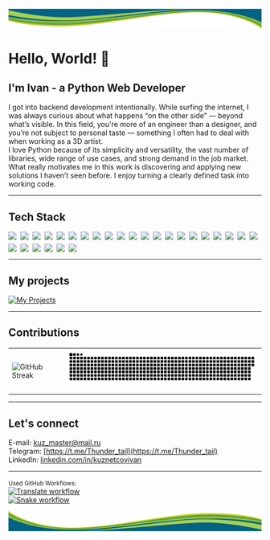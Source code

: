 ![header](images/Top.png)

# Hello, World! 👋

## I'm Ivan - a Python Web Developer

I got into backend development intentionally. While surfing the internet, I was always curious about what happens “on the other side” — beyond what’s visible. In this field, you're more of an engineer than a designer, and you’re not subject to personal taste — something I often had to deal with when working as a 3D artist.<br>I love Python because of its simplicity and versatility, the vast number of libraries, wide range of use cases, and strong demand in the job market.<br> What really motivates me in this work is discovering and applying new solutions I haven’t seen before. I enjoy turning a clearly defined task into working code.

---

## Tech Stack
<div style="display: flex; flex-wrap: wrap; gap: 8px; margin: 0;">
  <img src="https://img.shields.io/badge/Python-3776AB?style=flat&logo=python&logoColor=white">
  <img src="https://img.shields.io/badge/Django-092E20?style=flat&logo=django&logoColor=white">
  <img src="https://img.shields.io/badge/Django_REST_Framework-092E20?style=flat&logo=django&logoColor=white">
  <img src="https://img.shields.io/badge/REST_API-009688?style=flat&logo=fastapi&logoColor=white">
  <img src="https://img.shields.io/badge/Flask-000000?style=flat&logo=flask&logoColor=white">
  <img src="https://img.shields.io/badge/FastAPI-009688?style=flat&logo=fastapi&logoColor=white">
  <img src="https://img.shields.io/badge/SQL-4479A1?style=flat&logo=sql&logoColor=white">
  <img src="https://img.shields.io/badge/PostgreSQL-4169E1?style=flat&logo=postgresql&logoColor=white">
  <img src="https://img.shields.io/badge/SQLite-003B57?style=flat&logo=sqlite&logoColor=white">
  <img src="https://img.shields.io/badge/SQLAlchemy-D71F00?style=flat&logo=sqlalchemy&logoColor=white">
  <img src="https://img.shields.io/badge/Requests-2CA5E0?style=flat&logo=python&logoColor=white">
  <img src="https://img.shields.io/badge/BeautifulSoup-43B02A?style=flat&logo=python&logoColor=white">
  <img src="https://img.shields.io/badge/Scrapy-60A839?style=flat&logo=scrapy&logoColor=white">
  <img src="https://img.shields.io/badge/Docker-2496ED?style=flat&logo=docker&logoColor=white">
  <img src="https://img.shields.io/badge/Docker_Compose-2496ED?style=flat&logo=docker&logoColor=white">
  <img src="https://img.shields.io/badge/Nginx-009639?style=flat&logo=nginx&logoColor=white">
  <img src="https://img.shields.io/badge/Pytest-0A9EDC?style=flat&logo=pytest&logoColor=white">
  <img src="https://img.shields.io/badge/Postman-FF6C37?style=flat&logo=postman&logoColor=white">
  <img src="https://img.shields.io/badge/Git-F05032?style=flat&logo=git&logoColor=white">
  <img src="https://img.shields.io/badge/GitHub-181717?style=flat&logo=github&logoColor=white">
  <img src="https://img.shields.io/badge/Notion-000000?style=flat&logo=notion&logoColor=white">
  <img src="https://img.shields.io/badge/Kanban-0079BF?style=flat&logo=trello&logoColor=white">
  <img src="https://img.shields.io/badge/Scrum-6DB33F?style=flat&logo=scrumalliance&logoColor=white">
  <img src="https://img.shields.io/badge/Yandex_Tracker-FFCC00?style=flat&logo=yandex&logoColor=black">
  <img src="https://img.shields.io/badge/Yonote-6001D2?style=flat&logo=yandex&logoColor=white">
  <img src="https://img.shields.io/badge/VS_Code-007ACC?style=flat&logo=visualstudiocode&logoColor=white">
  <img src="https://img.shields.io/badge/DBeaver-4D4D4D?style=flat&logo=dbeaver&logoColor=white">
</div>

---

## My projects
<div style="margin: 0;">
  <a href="https://kuznetcovivan.github.io/" target="_blank">
    <img src="https://img.shields.io/badge/Check_it_out-FF0000?style=flat&logo=github&logoColor=white" alt="My Projects" style="width: 160px;">
  </a>
</div>

---

## Сontributions

<table>
  <tr>
    <td align="left">
      <picture>
        <source media="(prefers-color-scheme: dark)" srcset="https://github-readme-streak-stats.herokuapp.com/?user=KuznetcovIvan&theme=dark" />
        <source media="(prefers-color-scheme: light)" srcset="https://github-readme-streak-stats.herokuapp.com/?user=KuznetcovIvan" />
        <img alt="GitHub Streak" src="https://github-readme-streak-stats.herokuapp.com/?user=KuznetcovIvan" width="300" />
      </picture>
    </td>
    <td align="right">
      <picture>
        <source media="(prefers-color-scheme: dark)" srcset="https://raw.githubusercontent.com/KuznetcovIvan/KuznetcovIvan/output/github-snake-dark.svg" />
        <source media="(prefers-color-scheme: light)" srcset="https://raw.githubusercontent.com/KuznetcovIvan/KuznetcovIvan/output/github-snake.svg" />
        <img alt="GitHub Snake" src="https://raw.githubusercontent.com/KuznetcovIvan/KuznetcovIvan/output/github-snake.svg" width="500" />
      </picture>
    </td>
  </tr>
</table>

---

## Let's connect

E-mail: [kuz_master@mail.ru](kuz_master@mail.ru) <br>
Telegram: [https://t.me/Thunder_tail](https://t.me/Thunder_tail)<br>
LinkedIn: [linkedin.com/in/kuznetcovivan](linkedin.com/in/kuznetcovivan)

---

<small>Used GitHub Workflows:</small><br>
<a href="https://github.com/KuznetcovIvan/KuznetcovIvan.github.io/actions/workflows/translate.yml">
  <img src="https://github.com/KuznetcovIvan/KuznetcovIvan.github.io/actions/workflows/translate.yml/badge.svg" alt="Translate workflow" height="15" />
</a><br>
<a href="https://github.com/KuznetcovIvan/KuznetcovIvan/actions/workflows/snake.yml">
  <img src="https://github.com/KuznetcovIvan/KuznetcovIvan/actions/workflows/snake.yml/badge.svg" alt="Snake workflow" height="15" />
</a>

![header](images/Bottom.png)